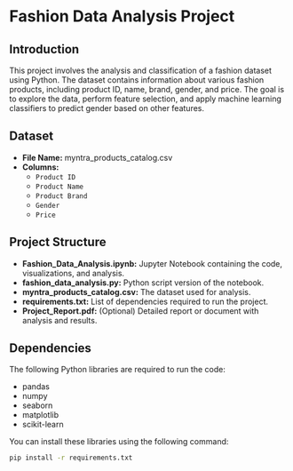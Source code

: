 # Fashion Data Analysis Project

## Introduction
This project involves the analysis and classification of a fashion dataset using Python. The dataset contains information about various fashion products, including product ID, name, brand, gender, and price. The goal is to explore the data, perform feature selection, and apply machine learning classifiers to predict gender based on other features.

## Dataset
- **File Name:** myntra_products_catalog.csv
- **Columns:**
  - `Product ID`
  - `Product Name`
  - `Product Brand`
  - `Gender`
  - `Price`

## Project Structure
- **Fashion_Data_Analysis.ipynb:** Jupyter Notebook containing the code, visualizations, and analysis.
- **fashion_data_analysis.py:** Python script version of the notebook.
- **myntra_products_catalog.csv:** The dataset used for analysis.
- **requirements.txt:** List of dependencies required to run the project.
- **Project_Report.pdf:** (Optional) Detailed report or document with analysis and results.

## Dependencies
The following Python libraries are required to run the code:
- pandas
- numpy
- seaborn
- matplotlib
- scikit-learn

You can install these libraries using the following command:
```bash
pip install -r requirements.txt

